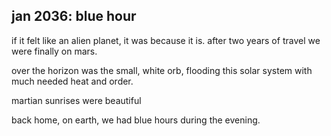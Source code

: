 ## jan 2036: blue hour
if it felt like an alien planet, it was because it is. after two years of travel we were finally on mars.

over the horizon was the small, white orb, flooding this solar system with much needed heat and order. 

martian sunrises were beautiful 

back home, on earth, we had blue hours during the evening. 
